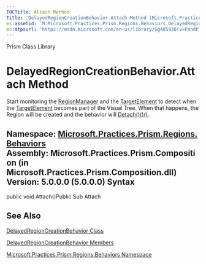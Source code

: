 ```yaml
---
TOCTitle: Attach Method
Title: 'DelayedRegionCreationBehavior.Attach Method (Microsoft.Practices.Prism.Regions.Behaviors)'
ms:assetid: 'M:Microsoft.Practices.Prism.Regions.Behaviors.DelayedRegionCreationBehavior.Attach'
ms:mtpsurl: 'https://msdn.microsoft.com/en-us/library/Gg405938(v=PandP.50)'
---
```


Prism Class Library

DelayedRegionCreationBehavior.Attach Method
===============================================

Start monitoring the [RegionManager](https://msdn.microsoft.com/t:microsoft.practices.prism.regions.regionmanager) and the [TargetElement](https://msdn.microsoft.com/p:microsoft.practices.prism.regions.behaviors.delayedregioncreationbehavior.targetelement) to detect when the [TargetElement](https://msdn.microsoft.com/p:microsoft.practices.prism.regions.behaviors.delayedregioncreationbehavior.targetelement) becomes part of the Visual Tree. When that happens, the Region will be created and the behavior will [Detach()()()](https://msdn.microsoft.com/m:microsoft.practices.prism.regions.behaviors.delayedregioncreationbehavior.detach).

**Namespace:** [Microsoft.Practices.Prism.Regions.Behaviors](https://msdn.microsoft.com/n:microsoft.practices.prism.regions.behaviors)
**Assembly:** Microsoft.Practices.Prism.Composition (in Microsoft.Practices.Prism.Composition.dll) Version: 5.0.0.0 (5.0.0.0)
Syntax
------

<span id="syntaxToggle"></span>public void Attach()Public Sub Attach

See Also
--------


[DelayedRegionCreationBehavior Class](https://msdn.microsoft.com/t:microsoft.practices.prism.regions.behaviors.delayedregioncreationbehavior)

[DelayedRegionCreationBehavior Members](https://msdn.microsoft.com/allmembers.t:microsoft.practices.prism.regions.behaviors.delayedregioncreationbehavior)

[Microsoft.Practices.Prism.Regions.Behaviors Namespace](https://msdn.microsoft.com/n:microsoft.practices.prism.regions.behaviors)
